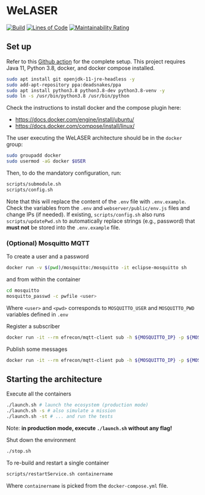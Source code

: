 # WeLASER

[![Build](https://github.com/w4bo/welaser/actions/workflows/build.yml/badge.svg)](https://github.com/w4bo/welaser/actions/workflows/build.yml)
[![Lines of Code](https://sonarcloud.io/api/project_badges/measure?project=w4bo_welaser&metric=ncloc)](https://sonarcloud.io/summary/new_code?id=w4bo_welaser)
[![Maintainability Rating](https://sonarcloud.io/api/project_badges/measure?project=w4bo_welaser&metric=sqale_rating)](https://sonarcloud.io/summary/new_code?id=w4bo_welaser)

## Set up

Refer to this [Github action](https://github.com/w4bo/welaser/blob/master/.github/workflows/build.yml) for the complete setup.
This project requires Java 11,  Python 3.8, docker, and docker compose installed.

```sh
sudo apt install git openjdk-11-jre-headless -y
sudo add-apt-repository ppa:deadsnakes/ppa
sudo apt install python3.8 python3.8-dev python3.8-venv -y
sudo ln -s /usr/bin/python3.8 /usr/bin/python
```

Check the instructions to install docker and the compose plugin here:
- https://docs.docker.com/engine/install/ubuntu/
- https://docs.docker.com/compose/install/linux/

The user executing the WeLASER architecture should be in the `docker` group:

```sh
sudo groupadd docker
sudo usermod -aG docker $USER
```

Then, to do the mandatory configuration, run:

```sh
scripts/submodule.sh
scripts/config.sh
```

Note that this will replace the content of the `.env` file with `.env.example`. 
Check the variables from the `.env` and `webserver/public/env.js` files and change IPs (if needed).
If existing, `scripts/config.sh` also runs `scripts/updatePwd.sh` to automatically replace strings (e.g., password) that **must not** be stored into the `.env.example` file.

### (Optional) Mosquitto MQTT

To create a user and a password

```sh
docker run -v $(pwd)/mosquitto:/mosquitto -it eclipse-mosquitto sh
```

and from within the container

```sh
cd mosquitto
mosquitto_passwd -c pwfile <user>
```

Where `<user>` and `<pwd>` corresponds to `MOSQUITTO_USER` and `MOSQUITTO_PWD` variables defined in `.env`

Register a subscriber

```sh
docker run -it --rm efrecon/mqtt-client sub -h ${MOSQUITTO_IP} -p ${MOSQUITTO_PORT_EXT} -t "foo" -u ${MOSQUITTO_USER} -P ${MOSQUITTO_PWD}
```

Publish some messages

```sh
docker run -it --rm efrecon/mqtt-client pub -h ${MOSQUITTO_IP} -p ${MOSQUITTO_PORT_EXT} -t "foo" -m "bar" -u ${MOSQUITTO_USER} -P ${MOSQUITTO_PWD}
```

## Starting the architecture

Execute all the containers

```sh
./launch.sh # launch the ecosystem (production mode)
./launch.sh -s # also simulate a mission
./launch.sh -st # ... and run the tests
```

Note: **in production mode, execute `./launch.sh` without any flag!**

Shut down the environment

```sh
./stop.sh
``` 

To re-build and restart a single container

```sh
scripts/restartService.sh containername
```

Where `containername` is picked from the `docker-compose.yml` file.
